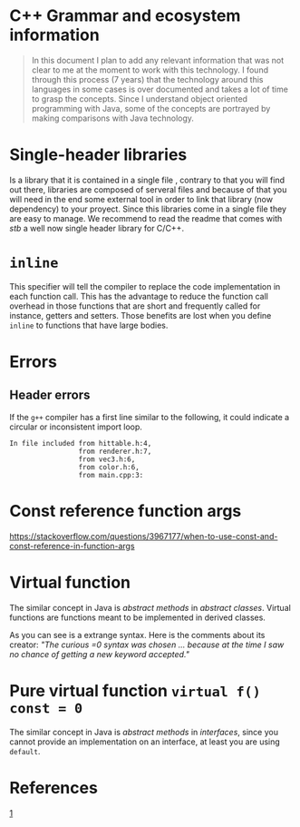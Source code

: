 C++ Grammar and ecosystem information
=====================================================================
> In this document I plan to add any relevant information that was not clear to me at the moment to work with this technology. I found through this process (7 years) that the technology around this languages in some cases is over documented and takes a lot of time to grasp the concepts. Since I understand object oriented programming with Java, some of the concepts are portrayed by making comparisons with Java technology.

Single-header libraries
=====================================================================
Is a library that it is contained in a single file [](1), contrary to that you will find out there, libraries are composed of serveral files and because of that you will need in the end some external tool in order to link that library (now dependency) to your proyect. Since this libraries come in a single file they are easy to manage.
We recommend to read the readme that comes with _stb_ a well now single header library for C/C++.

`inline`
=====================================================================
This specifier will tell the compiler to replace the code implementation in each function call. This has the advantage to reduce the function call overhead in those functions that are short and frequently called for instance, getters and setters. Those benefits are lost when you define `inline` to functions that have large bodies.

Errors
=====================================================================

Header errors
---------------------------------------
If the `g++` compiler has a first line similar to the following, it could indicate a circular or inconsistent import loop.

```
In file included from hittable.h:4,
                 from renderer.h:7,
                 from vec3.h:6,
                 from color.h:6,
                 from main.cpp:3:
```

Const reference function args
=====================================================================
https://stackoverflow.com/questions/3967177/when-to-use-const-and-const-reference-in-function-args

Virtual function
=====================================================================
The similar concept in Java is _abstract methods_ in _abstract classes_. Virtual functions are functions meant to be implemented in derived classes. 

As you can see is a extrange syntax. Here is the comments about its creator:
_"The curious =0 syntax was chosen ... because at the time I saw no chance of getting a new keyword accepted."_


Pure virtual function `virtual f() const = 0`
=====================================================================
The similar concept in Java is _abstract methods_ in _interfaces_, since you cannot provide an implementation on an interface, at least you are using `default`.

References
=====================================================================
[1](https://github.com/nothings/stb#how-do-i-use-these-libraries)
